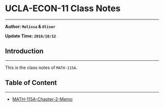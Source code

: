 # UCLA-ECON-11 Class Notes
---

**Author: `Melissa` & `Oliver`**    

**Update Time: `2016/10/12`**

## Introduction
---

This is the class notes of `MATH-115A`.


## Table of Content
---

* [MATH-115A-Chapter-2-Memo](MATH-115A-Chapter-2-Memo.md.html)
